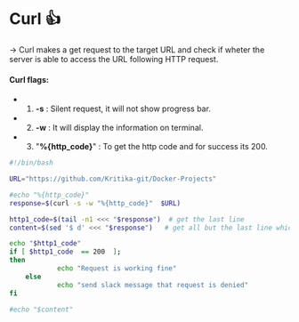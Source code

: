 # Curl 👍

-> Curl makes a get request to the target URL and check if wheter the server is able to access the URL following HTTP request.

#### Curl flags:

- 1. **-s** : Silent request, it will not show progress bar.
- 2. **-w** : It will display the information on terminal.
- 3. "**%{http_code}**" : To get the http code and for success its 200.

```bash
#!/bin/bash 

URL="https://github.com/Kritika-git/Docker-Projects"

#echo "%{http_code}"
response=$(curl -s -w "%{http_code}"  $URL)

http1_code=$(tail -n1 <<< "$response")  # get the last line
content=$(sed '$ d' <<< "$response")   # get all but the last line which contains the status code

echo "$http1_code"
if [ $http1_code  == 200  ];
then
            echo "Request is working fine"
    else
            echo "send slack message that request is denied"
fi

#echo "$content"
```

